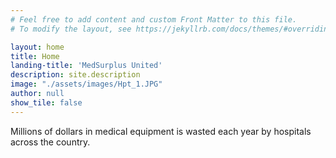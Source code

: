 ```yaml
---
# Feel free to add content and custom Front Matter to this file.
# To modify the layout, see https://jekyllrb.com/docs/themes/#overriding-theme-defaults

layout: home
title: Home
landing-title: 'MedSurplus United'
description: site.description
image: "./assets/images/Hpt_1.JPG"
author: null
show_tile: false
---
```

Millions of dollars in medical equipment is wasted each year by hospitals across the country.

